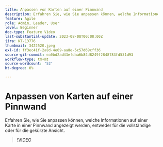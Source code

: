 ```yaml
---
title: Anpassen von Karten auf einer Pinnwand
description: Erfahren Sie, wie Sie anpassen können, welche Informationen auf einer Karte in einer Pinnwand angezeigt werden, entweder für die vollständige oder für die gekürzte Ansicht.
feature: Agile
role: Admin, Leader, User
level: Beginner
doc-type: Feature Video
last-substantial-update: 2023-08-08T00:00:00Z
jira: KT-13776
thumbnail: 3422520.jpeg
exl-id: ff3ec41f-2a8d-4e09-aa8e-5c57d69cff36
source-git-commit: ea0bd2ad43efdaa6b84d8249f2848783fd531d93
workflow-type: tm+mt
source-wordcount: '52'
ht-degree: 0%

---
```


# Anpassen von Karten auf einer Pinnwand

Erfahren Sie, wie Sie anpassen können, welche Informationen auf einer Karte in einer Pinnwand angezeigt werden, entweder für die vollständige oder für die gekürzte Ansicht.

>[!VIDEO](https://video.tv.adobe.com/v/3422520/?quality=12&learn=on)
